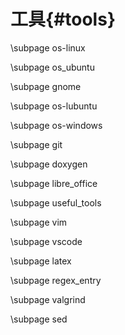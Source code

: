 工具{#tools}
===========

\subpage os-linux

\subpage os_ubuntu

\subpage gnome

\subpage os-lubuntu

\subpage os-windows

\subpage git

\subpage doxygen

\subpage libre_office

\subpage useful_tools

\subpage vim

\subpage vscode

\subpage latex

\subpage regex_entry

\subpage valgrind

\subpage sed